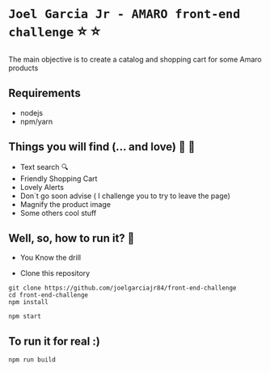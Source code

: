 # `Joel Garcia Jr - AMARO front-end challenge`  ⭐️ :star:

The main objective is to create a catalog and shopping cart for some Amaro products

## Requirements

- nodejs
- npm/yarn


## Things you will find (... and love) 💜 :purple_heart:
- Text search :mag:
- Friendly Shopping Cart
- Lovely Alerts
- Don`t go soon advise ( I challenge you to try to leave the page)
- Magnify the product image
- Some others cool stuff

## Well, so, how to run it? :runner:

- You Know the drill

- Clone this repository

```shell
git clone https://github.com/joelgarciajr84/front-end-challenge
cd front-end-challenge
npm install
```

```
npm start
```

## To run it for real :)

```
npm run build
```